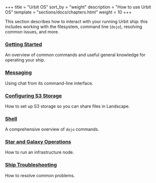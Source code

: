 +++
title = "Urbit OS"
sort_by = "weight"
description = "How to use Urbit OS"
template = "sections/docs/chapters.html"
weight = 10
+++

This section describes how to interact with your running Urbit ship: this
includes working with the filesystem, command line (`dojo`), resolving common
issues, and more.

### [Getting Started](@/using/os/getting-started.md)

An overview of common commands and useful general knowledge for operating your
ship.

### [Messaging](@/using/os/messaging.md)

Using chat from its command-line interface.

### [Configuring S3 Storage](@/using/os/s3.md)

How to set up S3 storage so you can share files in Landscape.

### [Shell](@/using/os/shell.md)

A comprehensive overview of `dojo` commands.

### [Star and Galaxy Operations](@/using/os/stars-and-galaxies.md)

How to run an infrastructure node.

### [Ship Troubleshooting](@/using/os/ship-troubleshooting.md)

How to resolve common problems.
